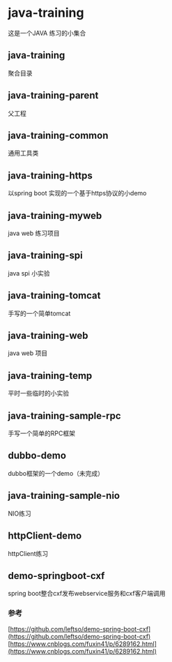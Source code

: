 # java-training
这是一个JAVA 练习的小集合

## java-training
 聚合目录

## java-training-parent
父工程

## java-training-common
通用工具类

## java-training-https
以spring boot 实现的一个基于https协议的小demo

## java-training-myweb
java web 练习项目

## java-training-spi
java spi 小实验

## java-training-tomcat
手写的一个简单tomcat

## java-training-web
java web 项目

## java-training-temp
平时一些临时的小实验

## java-training-sample-rpc
手写一个简单的RPC框架

## dubbo-demo
dubbo框架的一个demo（未完成）

## java-training-sample-nio
NIO练习

## httpClient-demo
httpClient练习

## demo-springboot-cxf

spring boot整合cxf发布webservice服务和cxf客户端调用
### 参考
[https://github.com/leftso/demo-spring-boot-cxf](https://github.com/leftso/demo-spring-boot-cxf)  
[https://www.cnblogs.com/fuxin41/p/6289162.html](https://www.cnblogs.com/fuxin41/p/6289162.html)




